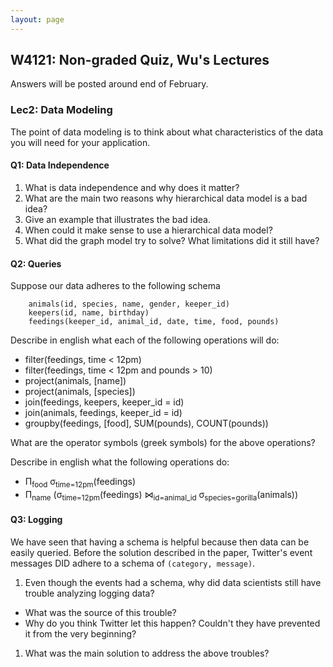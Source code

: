 ```yaml
---
layout: page
---
```


## W4121: Non-graded Quiz,  Wu's Lectures

Answers will be posted around end of February.

<a name="lec2"></a>
### Lec2: Data Modeling

The point of data modeling is to think about what characteristics of the data you will need for your application.

#### Q1: Data Independence

1. What is data independence and why does it matter?
1. What are the main two reasons why hierarchical data model is a bad idea?
  1. Give an example that illustrates the bad idea.
  1. When could it make sense to use a hierarchical data model?
1. What did the graph model try to solve?  What limitations did it still have?


#### Q2: Queries


Suppose our data adheres to the following schema

        animals(id, species, name, gender, keeper_id)
        keepers(id, name, birthday)
        feedings(keeper_id, animal_id, date, time, food, pounds)

Describe in english what each of the following operations will do:

* filter(feedings, time < 12pm)
* filter(feedings, time < 12pm and pounds > 10)
* project(animals, [name])
* project(animals, [species])
* join(feedings, keepers, keeper_id = id)
* join(animals, feedings, keeper_id = id)
* groupby(feedings, [food], SUM(pounds), COUNT(pounds))

What are the operator symbols (greek symbols) for the above operations?

Describe in english what the following operations do:

* Π<sub>food</sub> σ<sub>time=12pm</sub>(feedings)
* Π<sub>name</sub> (σ<sub>time=12pm</sub>(feedings) ⋈<sub>id=animal_id</sub> σ<sub>species=gorilla</sub>(animals))


#### Q3: Logging

We have seen that having a schema is helpful because then data can be easily queried.  Before the solution described in the paper, Twitter's event messages DID adhere to a schema of `(category, message)`.  

1. Even though the events had a schema, why did data scientists still have trouble analyzing logging data?  
  * What was the source of this trouble?
  * Why do you think Twitter let this happen?  Couldn't they have prevented it from the very beginning?
1. What was the main solution to address the above troubles?